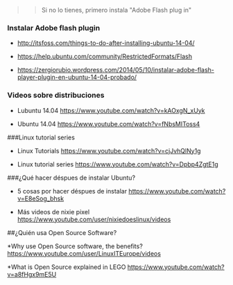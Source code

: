 >> Si no lo tienes, primero instala "Adobe Flash plug in"

### Instalar Adobe flash plugin

* http://itsfoss.com/things-to-do-after-installing-ubuntu-14-04/

* https://help.ubuntu.com/community/RestrictedFormats/Flash

* https://zergiorubio.wordpress.com/2014/05/10/instalar-adobe-flash-player-plugin-en-ubuntu-14-04-probado/

### Videos sobre distribuciones

* Lubuntu 14.04
https://www.youtube.com/watch?v=kAOxgN_xUyk

* Ubuntu 14.04
https://www.youtube.com/watch?v=fNbsMIToss4

###Linux tutorial series

* Linux Tutorials
https://www.youtube.com/watch?v=cjJvhQlNy1g

* Linux tutorial series
https://www.youtube.com/watch?v=Dpbp4ZgtE1g

###¿Qué hacer déspues de instalar Ubuntu?

* 5 cosas por hacer déspues de instalar
https://www.youtube.com/watch?v=E8eSog_bhsk

* Más videos de nixie pixel
 https://www.youtube.com/user/nixiedoeslinux/videos
 
##¿Quién usa Open Source Software?
 
 *Why use Open Source software, the benefits?
 https://www.youtube.com/user/LinuxITEurope/videos
 
 *What is Open Source explained in LEGO
 https://www.youtube.com/watch?v=a8fHgx9mE5U

